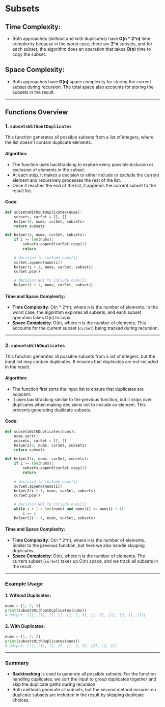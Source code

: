# Subsets

## Time Complexity:
- Both approaches (without and with duplicates) have **O(n * 2^n)** time complexity because in the worst case, there are **2^n** subsets, and for each subset, the algorithm does an operation that takes **O(n)** time to copy the subset.
  
## Space Complexity:
- Both approaches have **O(n)** space complexity for storing the current subset during recursion. The total space also accounts for storing the subsets in the result.

---

## Functions Overview

### 1. `subsetsWithoutDuplicates`

This function generates all possible subsets from a list of integers, where the list doesn't contain duplicate elements.

#### Algorithm:
- The function uses backtracking to explore every possible inclusion or exclusion of elements in the subset.
- At each step, it makes a decision to either include or exclude the current element and recursively processes the rest of the list.
- Once it reaches the end of the list, it appends the current subset to the result list.

#### Code:
```python
def subsetsWithoutDuplicates(nums):
    subsets, curSet = [], []
    helper(0, nums, curSet, subsets)
    return subsets

def helper(i, nums, curSet, subsets):
    if i >= len(nums):
        subsets.append(curSet.copy())
        return
    
    # decision to include nums[i]
    curSet.append(nums[i])
    helper(i + 1, nums, curSet, subsets)
    curSet.pop()

    # decision NOT to include nums[i]
    helper(i + 1, nums, curSet, subsets)
```

#### Time and Space Complexity:
- **Time Complexity**: O(n * 2^n), where n is the number of elements. In the worst case, the algorithm explores all subsets, and each subset operation takes O(n) to copy.
- **Space Complexity**: O(n), where n is the number of elements. This accounts for the current subset (`curSet`) being tracked during recursion.

---

### 2. `subsetsWithDuplicates`

This function generates all possible subsets from a list of integers, but the input list may contain duplicates. It ensures that duplicates are not included in the result.

#### Algorithm:
- The function first sorts the input list to ensure that duplicates are adjacent.
- It uses backtracking similar to the previous function, but it skips over duplicates when making decisions not to include an element. This prevents generating duplicate subsets.
  
#### Code:
```python
def subsetsWithDuplicates(nums):
    nums.sort()
    subsets, curSet = [], []
    helper2(0, nums, curSet, subsets)
    return subsets

def helper2(i, nums, curSet, subsets):
    if i >= len(nums):
        subsets.append(curSet.copy())
        return
    
    # decision to include nums[i]
    curSet.append(nums[i])
    helper2(i + 1, nums, curSet, subsets)
    curSet.pop()

    # decision NOT to include nums[i]
    while i + 1 < len(nums) and nums[i] == nums[i + 1]:
        i += 1
    helper2(i + 1, nums, curSet, subsets)
```

#### Time and Space Complexity:
- **Time Complexity**: O(n * 2^n), where n is the number of elements. Similar to the previous function, but here we also handle skipping duplicates.
- **Space Complexity**: O(n), where n is the number of elements. The current subset (`curSet`) takes up O(n) space, and we track all subsets in the result.

---

### Example Usage

#### 1. Without Duplicates:
```python
nums = [1, 2, 3]
print(subsetsWithoutDuplicates(nums))
# Output: [[], [1], [1, 2], [1, 2, 3], [1, 3], [2], [2, 3], [3]]
```

#### 2. With Duplicates:
```python
nums = [1, 2, 2]
print(subsetsWithDuplicates(nums))
# Output: [[], [1], [1, 2], [1, 2, 2], [2], [2, 2]]
```

---

### Summary
- **Backtracking** is used to generate all possible subsets. For the function handling duplicates, we sort the input to group duplicates together and skip the duplicate paths during recursion.
- Both methods generate all subsets, but the second method ensures no duplicate subsets are included in the result by skipping duplicate choices.